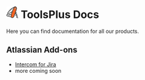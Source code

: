 # <img src='/assets/logo.png' height='32'> ToolsPlus Docs

Here you can find documentation for all our products. 

## Atlassian Add-ons

* [Intercom for Jira](/addons/intercom/README.md)
* more coming soon
